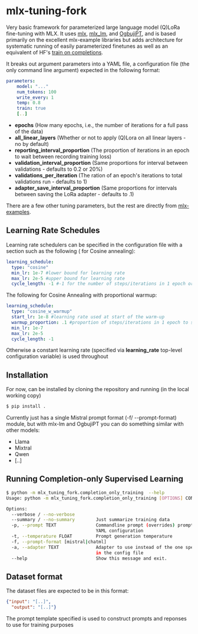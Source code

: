 # mlx-tuning-fork
Very basic framework for parameterized 
large language model (Q)LoRa fine-tuning with MLX.  It uses [mlx](https://github.com/ml-explore/mlx), [mlx_lm](https://github.com/ml-explore/mlx-examples/tree/main/llms/mlx_lm), 
and [OgbujiPT](https://github.com/OoriData/OgbujiPT), and is based primarily on the excellent mlx-example libraries
but adds architecture for systematic running of easily parameterized finetunes as well as
an equivalent of HF's [train on completions](https://huggingface.co/docs/trl/sft_trainer#train-on-completions-only). 

It breaks out argument parameters into a YAML file, a configuration file (the only command line argument) expected 
in the following format:

```yaml
parameters:
    model: "..."
    num_tokens: 100
    write_every: 1
    temp: 0.8
    train: true
    [..]
```

* **epochs** (How many epochs, i.e., the number of iterations for a full pass of the data)
* **all_linear_layers** (Whether or not to apply (Q)Lora on all linear layers - no by default)
* **reporting_interval_proportion** (The proportion of iterations in an epoch to wait between recording training loss)
* **validation_interval_proportion** (Same proportions for interval between validations - defaults to 0.2 or 20%)
* **validations_per_iteration** (The ration of an epoch's iterations to total validations run - defaults to 1)
* **adapter_save_interval_proportion** (Same proportions for intervals between saving the LoRa adapter - defaults to .1)

There are a few other tuning parameters, but the rest are directly from 
[mlx-examples](https://github.com/ml-explore/mlx-examples/blob/main/llms/mlx_lm/tuner/trainer.py#L12).

## Learning Rate Schedules

Learning rate schedulers can be specified in the configuration file with a section such as the following (
for Cosine annealing):

```yaml
learning_schedule:
  type: "cosine"
  min_lr: 1e-7 #lower bound for learning rate 
  max_lr: 2e-5 #upper bound for learning rate 
  cycle_length: -1 #-1 for the number of steps/iterations in 1 epoch or a specific number otherwise (LR set to min_lr afterwards)
```
The following for Cosine Annealing with proportional warmup:

```yaml
learning_schedule:
  type: "cosine_w_warmup"
  start_lr: 1e-8 #learning rate used at start of the warm-up
  warmup_proportion: .1 #proportion of steps/iterations in 1 epoch to spend warming up
  min_lr: 1e-7
  max_lr: 2e-5
  cycle_length: -1
```

Otherwise a constant learning rate (specified via **learning_rate** top-level configuration variable) is used throughout

## Installation

For now, can be installed by cloning the repository and running (in the local working copy)

```bash
$ pip install .
```

Currently just has a single Mistral prompt format (-f/ --prompt-format) module, but with mlx-lm and OgbujiPT you can do something similar with other models:

* Llama
* Mixtral
* Qwen
* [..]

## Running Completion-only Supervised Learning

```bash
$ python -m mlx_tuning_fork.completion_only_training  --help
Usage: python -m mlx_tuning_fork.completion_only_training [OPTIONS] CONFIG_FILE

Options:
  --verbose / --no-verbose
  --summary / --no-summary        Just summarize training data
  -p, --prompt TEXT               Commandline prompt (overrides) prompt in
                                  YAML configuration
  -t, --temperature FLOAT         Prompt generation temperature
  -f, --prompt-format [mistral|chatml]
  -a, --adapter TEXT              Adapter to use instead of the one specified
                                  in the config file
  --help                          Show this message and exit.
```

## Dataset format

The dataset files are expected to be in this format:

```json
{"input": "[..]", 
  "output": "[..]"}
```

The prompt template specified is used to construct prompts and reponses to use for training purposes
